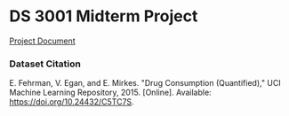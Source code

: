 # DS 3001 Midterm Project
[Project Document](https://docs.google.com/document/d/1DjXH94yqUzjaUjwxFOJm9Gje7e2pjYayb3z6goBP3nc/edit?tab=t.0#heading=h.h4nthhmasydc)

### Dataset Citation
E. Fehrman, V. Egan, and E. Mirkes. "Drug Consumption (Quantified)," UCI Machine Learning Repository, 2015. [Online]. Available: https://doi.org/10.24432/C5TC7S.